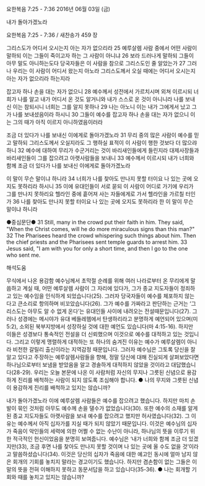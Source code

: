 요한복음 7:25 - 7:36 
2016년 06월 03일 (금)

내가 돌아가겠노라



요한복음 7:25 - 7:36 / 새찬송가 459 장


그리스도가 어디서 오시는지 아는 자가 없으리라
25 예루살렘 사람 중에서 어떤 사람이 말하되 이는 그들이 죽이고자 하는 그 사람이 아니냐 26 보라 드러나게 말하되 그들이 아무 말도 아니하는도다 당국자들은 이 사람을 참으로 그리스도인 줄 알았는가 27 그러나 우리는 이 사람이 어디서 왔는지 아노라 그리스도께서 오실 때에는 어디서 오시는지 아는 자가 없으리라 하는지라 

잡고자 하나 손을 대는 자가 없으니
28 예수께서 성전에서 가르치시며 외쳐 이르시되 너희가 나를 알고 내가 어디서 온 것도 알거니와 내가 스스로 온 것이 아니니라 나를 보내신 이는 참되시니 너희는 그를 알지 못하나 29 나는 아노니 이는 내가 그에게서 났고 그가 나를 보내셨음이라 하시니 30 그들이 예수를 잡고자 하나 손을 대는 자가 없으니 이는 그의 때가 아직 이르지 아니하였음이러라 

조금 더 있다가 나를 보내신 이에게로 돌아가겠노라
31 무리 중의 많은 사람이 예수를 믿고 말하되 그리스도께서 오실지라도 그 행하실 표적이 이 사람이 행한 것보다 더 많으랴 하니 32 예수에 대하여 무리가 수군거리는 것이 바리새인들에게 들린지라 대제사장들과 바리새인들이 그를 잡으려고 아랫사람들을 보내니 33 예수께서 이르시되 내가 너희와 함께 조금 더 있다가 나를 보내신 이에게로 돌아가겠노라 

이 말이 무슨 말이냐 하니라
34 너희가 나를 찾아도 만나지 못할 터이요 나 있는 곳에 오지도 못하리라 하시니 35 이에 유대인들이 서로 묻되 이 사람이 어디로 가기에 우리가 그를 만나지 못하리요 헬라인 중에 흩어져 사는 자들에게로 가서 헬라인을 가르칠 터인가 36 나를 찾아도 만나지 못할 터이요 나 있는 곳에 오지도 못하리라 한 이 말이 무슨 말이냐 하니라

●중심문단● 31 Still, many in the crowd put their faith in him. They said, "When the Christ comes, will he do more miraculous signs than this man?" 32 The Pharisees heard the crowd whispering such things about him. Then the chief priests and the Pharisees sent temple guards to arrest him. 33 Jesus said, "I am with you for only a short time, and then I go to the one who sent me.

해석도움





무식에서 나온 용감함 
예수님께서 초막절 순례를 위해 여러 나라로부터 온 무리에게 말씀하고 계실 때, 어떤 예루살렘 사람이 그 자리에 있다가, 그가 종교 지도자들이 정죄하고 있는 예수임을 인식하게 되었습니다(25). 그러자 당국자들이 예수를 체포하지 않는다고 큰소리로 항의하며 비꼬았습니다(26). 그가 예수를 가짜라고 판단하는 근거는 ‘그리스도는 아무도 알 수 없게 온다’는 유대인들 사이에 내려오는 전설때문입니다(27). 그러나 성경에는 메시야가 유대 베들레헴에서 탄생하리라고 분명하게 예언되어 있으며(미 5:2), 소외된 북부지방에서 성장하실 것에 대한 예언도 있습니다(마 4:15-16). 하지만 이들은 성경보다 통속적인 전설을 더 신뢰했으며 이것으로 예수를 대적하고 있는 것입니다. 그리고 이렇게 맹렬하게 대적하는 또 하나의 숨겨진 이유는 예수가 예루살렘이 아니라 비천한 갈릴리 출신이라는 지역감정 때문입니다. 그러자 예수님은 그토록 당신을 잘 알고 있다고 주장하는 예루살렘사람들을 향해, 정말 당신에 대해 진실되게 살펴보았다면 하나님으로부터 보냄을 받았음을 알고 경솔하게 대적하지 않았을 것이라고 대답했습니다(28-29). 우리는 오늘 본문에 나온 이 사람처럼 자신의 무지나 그릇된 신념으로 용감하게 진리를 배척하는 사람이 되지 않도록 조심해야 합니다.
● 나의 무지와 그릇된 신념이 용감하게 진리를 배척하고 있지는 않습니까? 

내가 돌아가겠노라 
이에 예루살렘 사람들은 예수를 잡으려고 했습니다. 하지만 마치 손발이 묶인 것처럼 아무도 예수께 손을 댈수가 없었습니다(30). 또한 예수의 소재를 알게 된 종교 지도자들도 아랫사람을 보내 예수를 잡으려고 했지만 허사였습니다(32). 그 이유는 예수께서 아직 십자가를 지실 때가 되지 않았기 때문입니다. 이것은 예수님의 십자가 죽음이 악인들의 세력에 의한 어쩔 수 없는 수난이 아니라, 하나님의 뜻을 이루기 위한 적극적인 헌신이었음을 분명히 보여줍니다. 예수님은 ‘내가 너희와 함께 조금 더 있겠지만(33), 조금 후면 나를 찾아도 만나지 못할 것이며 나 있는 곳에 올 수도 없을 것’이라고 말씀하셨습니다(34). 이것은 당신의 십자가 죽음에 대한 예고인 동시에 얼마 남지 않은 회개의 기회를 놓치지 말라는 경고이기도 했습니다. 하지만 겸손함이 없는 그들은 이 말의 뜻을 전혀 이해하지 못하고 동문서답을 하고 있습니다(35-36).
● 나는 회개할 기회와 때를 놓치고 있지는 않습니까?
